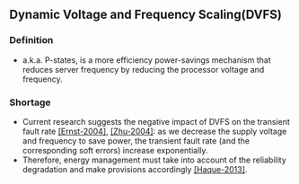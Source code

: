 ## Dynamic Voltage and Frequency Scaling(DVFS) 

### Definition 
- a.k.a. P-states, is a more efficiency power-savings mechanism that reduces server frequency by reducing the processor voltage and frequency. 

### Shortage
- Current research suggests the negative impact of DVFS on the transient fault rate [[Ernst-2004]](http://ieeexplore.ieee.org/xpls/abs_all.jsp?arnumber=1388152&tag=1), [[Zhu-2004]](http://dl.acm.org/citation.cfm?id=1112252): as we decrease the supply voltage and frequency to save power, the transient fault rate (and the corresponding soft errors) increase exponentially.
- Therefore, energy management must take into account of the reliability degradation and make provisions accordingly [[Haque-2013]](../../papers/Haque13_energy-aware-task-replication.md).


